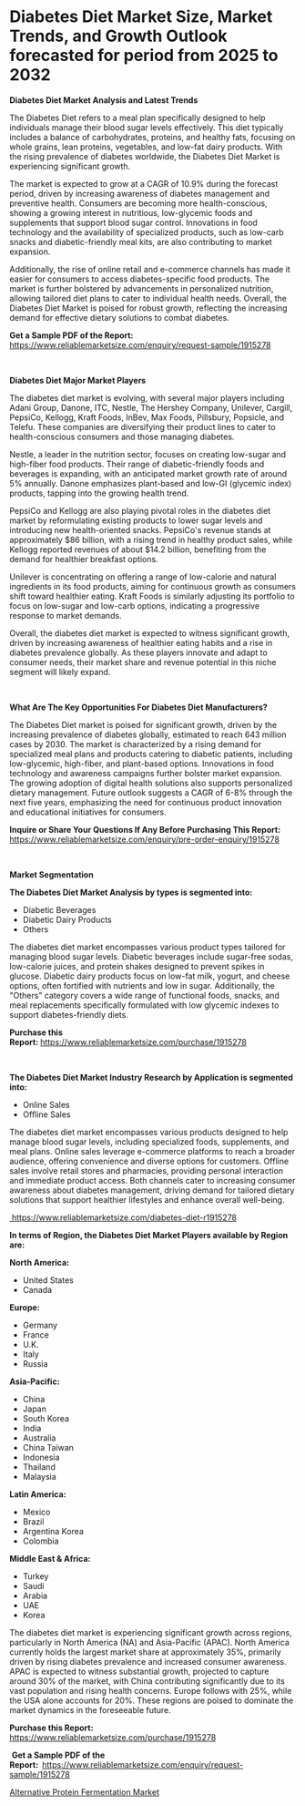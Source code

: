 <p><h1>Diabetes Diet Market Size, Market Trends, and Growth Outlook forecasted for period from 2025 to 2032</h1></p><p><strong>Diabetes Diet Market Analysis and Latest Trends</strong></p>
<p><p>The Diabetes Diet refers to a meal plan specifically designed to help individuals manage their blood sugar levels effectively. This diet typically includes a balance of carbohydrates, proteins, and healthy fats, focusing on whole grains, lean proteins, vegetables, and low-fat dairy products. With the rising prevalence of diabetes worldwide, the Diabetes Diet Market is experiencing significant growth.</p><p>The market is expected to grow at a CAGR of 10.9% during the forecast period, driven by increasing awareness of diabetes management and preventive health. Consumers are becoming more health-conscious, showing a growing interest in nutritious, low-glycemic foods and supplements that support blood sugar control. Innovations in food technology and the availability of specialized products, such as low-carb snacks and diabetic-friendly meal kits, are also contributing to market expansion.</p><p>Additionally, the rise of online retail and e-commerce channels has made it easier for consumers to access diabetes-specific food products. The market is further bolstered by advancements in personalized nutrition, allowing tailored diet plans to cater to individual health needs. Overall, the Diabetes Diet Market is poised for robust growth, reflecting the increasing demand for effective dietary solutions to combat diabetes.</p></p>
<p><strong>Get a Sample PDF of the Report:&nbsp;</strong> <a href="https://www.reliablemarketsize.com/enquiry/request-sample/1915278?utm_campaign=1789&utm_medium=2&utm_source=Github&utm_content=ia&utm_term=14022025&utm_id=diabetes-diet">https://www.reliablemarketsize.com/enquiry/request-sample/1915278</a></p>
<p>&nbsp;</p>
<p><strong>Diabetes Diet Major Market Players</strong></p>
<p><p>The diabetes diet market is evolving, with several major players including Adani Group, Danone, ITC, Nestle, The Hershey Company, Unilever, Cargill, PepsiCo, Kellogg, Kraft Foods, InBev, Max Foods, Pillsbury, Popsicle, and Telefu. These companies are diversifying their product lines to cater to health-conscious consumers and those managing diabetes.</p><p>Nestle, a leader in the nutrition sector, focuses on creating low-sugar and high-fiber food products. Their range of diabetic-friendly foods and beverages is expanding, with an anticipated market growth rate of around 5% annually. Danone emphasizes plant-based and low-GI (glycemic index) products, tapping into the growing health trend.</p><p>PepsiCo and Kellogg are also playing pivotal roles in the diabetes diet market by reformulating existing products to lower sugar levels and introducing new health-oriented snacks. PepsiCo's revenue stands at approximately $86 billion, with a rising trend in healthy product sales, while Kellogg reported revenues of about $14.2 billion, benefiting from the demand for healthier breakfast options.</p><p>Unilever is concentrating on offering a range of low-calorie and natural ingredients in its food products, aiming for continuous growth as consumers shift toward healthier eating. Kraft Foods is similarly adjusting its portfolio to focus on low-sugar and low-carb options, indicating a progressive response to market demands.</p><p>Overall, the diabetes diet market is expected to witness significant growth, driven by increasing awareness of healthier eating habits and a rise in diabetes prevalence globally. As these players innovate and adapt to consumer needs, their market share and revenue potential in this niche segment will likely expand.</p></p>
<p>&nbsp;</p>
<p><strong>What Are The Key Opportunities For Diabetes Diet Manufacturers?</strong></p>
<p><p>The Diabetes Diet market is poised for significant growth, driven by the increasing prevalence of diabetes globally, estimated to reach 643 million cases by 2030. The market is characterized by a rising demand for specialized meal plans and products catering to diabetic patients, including low-glycemic, high-fiber, and plant-based options. Innovations in food technology and awareness campaigns further bolster market expansion. The growing adoption of digital health solutions also supports personalized dietary management. Future outlook suggests a CAGR of 6-8% through the next five years, emphasizing the need for continuous product innovation and educational initiatives for consumers.</p></p>
<p><strong>Inquire or Share Your Questions If Any Before Purchasing This Report:</strong> <a href="https://www.reliablemarketsize.com/enquiry/pre-order-enquiry/1915278?utm_campaign=1789&utm_medium=2&utm_source=Github&utm_content=ia&utm_term=14022025&utm_id=diabetes-diet">https://www.reliablemarketsize.com/enquiry/pre-order-enquiry/1915278</a></p>
<p>&nbsp;</p>
<p><strong>Market Segmentation</strong></p>
<p><strong>The Diabetes Diet Market Analysis by types is segmented into:</strong></p>
<p><ul><li>Diabetic Beverages</li><li>Diabetic Dairy Products</li><li>Others</li></ul></p>
<p><p>The diabetes diet market encompasses various product types tailored for managing blood sugar levels. Diabetic beverages include sugar-free sodas, low-calorie juices, and protein shakes designed to prevent spikes in glucose. Diabetic dairy products focus on low-fat milk, yogurt, and cheese options, often fortified with nutrients and low in sugar. Additionally, the "Others" category covers a wide range of functional foods, snacks, and meal replacements specifically formulated with low glycemic indexes to support diabetes-friendly diets.</p></p>
<p><strong>Purchase this Report:&nbsp;</strong><a href="https://www.reliablemarketsize.com/purchase/1915278?utm_campaign=1789&utm_medium=2&utm_source=Github&utm_content=ia&utm_term=14022025&utm_id=diabetes-diet">https://www.reliablemarketsize.com/purchase/1915278</a></p>
<p>&nbsp;</p>
<p><strong>The Diabetes Diet Market Industry Research by Application is segmented into:</strong></p>
<p><ul><li>Online Sales</li><li>Offline Sales</li></ul></p>
<p><p>The diabetes diet market encompasses various products designed to help manage blood sugar levels, including specialized foods, supplements, and meal plans. Online sales leverage e-commerce platforms to reach a broader audience, offering convenience and diverse options for customers. Offline sales involve retail stores and pharmacies, providing personal interaction and immediate product access. Both channels cater to increasing consumer awareness about diabetes management, driving demand for tailored dietary solutions that support healthier lifestyles and enhance overall well-being.</p></p>
<p><a href="https://www.reliablemarketsize.com/diabetes-diet-r1915278?utm_campaign=1789&utm_medium=2&utm_source=Github&utm_content=ia&utm_term=14022025&utm_id=diabetes-diet">&nbsp;https://www.reliablemarketsize.com/diabetes-diet-r1915278</a></p>
<p><strong>In terms of Region, the Diabetes Diet Market Players available by Region are:</strong></p>
<p>
    <p> <strong> North America: </strong>
        <ul>
            <li>United States</li>
            <li>Canada</li>
        </ul>
        </p> 
    <p> <strong> Europe: </strong>
        <ul>
            <li>Germany</li>
            <li>France</li>
            <li>U.K.</li>
            <li>Italy</li>
            <li>Russia</li>
        </ul>
        </p> 
    <p> <strong> Asia-Pacific: </strong>
        <ul>
            <li>China</li>
            <li>Japan</li>
            <li>South Korea</li>
            <li>India</li>
            <li>Australia</li>
            <li>China Taiwan</li>
            <li>Indonesia</li>
            <li>Thailand</li>
            <li>Malaysia</li>
        </ul>
        </p> 
    <p> <strong> Latin America: </strong>
        <ul>
            <li>Mexico</li>
            <li>Brazil</li>
            <li>Argentina Korea</li>
            <li>Colombia</li>
        </ul>
        </p> 
    <p> <strong> Middle East & Africa: </strong>
        <ul>
            <li>Turkey</li>
            <li>Saudi</li>
            <li>Arabia</li>
            <li>UAE</li>
            <li>Korea</li>
        </ul>
    </p>
    </p>
<p><p>The diabetes diet market is experiencing significant growth across regions, particularly in North America (NA) and Asia-Pacific (APAC). North America currently holds the largest market share at approximately 35%, primarily driven by rising diabetes prevalence and increased consumer awareness. APAC is expected to witness substantial growth, projected to capture around 30% of the market, with China contributing significantly due to its vast population and rising health concerns. Europe follows with 25%, while the USA alone accounts for 20%. These regions are poised to dominate the market dynamics in the foreseeable future.</p></p>
<p><strong>Purchase this Report: </strong><a href="https://www.reliablemarketsize.com/purchase/1915278?utm_campaign=1789&utm_medium=2&utm_source=Github&utm_content=ia&utm_term=14022025&utm_id=diabetes-diet">https://www.reliablemarketsize.com/purchase/1915278</a></p>
<p>&nbsp;<strong>Get a Sample PDF of the Report:&nbsp;&nbsp;</strong><a href="https://www.reliablemarketsize.com/enquiry/request-sample/1915278?utm_campaign=1789&utm_medium=2&utm_source=Github&utm_content=ia&utm_term=14022025&utm_id=diabetes-diet">https://www.reliablemarketsize.com/enquiry/request-sample/1915278</a></p>
<p><strong></strong></p>
<p><p><a href="https://github.com/marlanamarvn/Market-Research-Report-List-1/blob/main/alternative-protein-fermentation-market.md?utm_campaign=1789&utm_medium=2&utm_source=Github&utm_content=ia&utm_term=14022025&utm_id=diabetes-diet">Alternative Protein Fermentation Market</a></p></p>